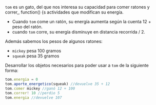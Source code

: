 `tom` es un gato, del que nos interesa su capacidad para comer ratones y correr,, function() {s actividades que modifican su energía.

* Cuando `tom` come un ratón, su energía aumenta según la cuenta 12 + peso del ratón.
* cuando `tom` corre, su energía disminuye en distancia recorrida / 2.

Además sabemos los pesos de algunos ratones:

* `mickey` pesa 100 gramos
* `squeak` pesa 35 gramos

Desarrollar los objetos necesarios para poder usar a `tom` de la siguiente forma:

```javascript
tom.energia = 0
tom.aporte_energetico(squeak) //devuelve 35 + 12
tom.comer mickey //ganó 12 + 100
tom.correr! 10 //perdio 5
tom.energia //devuelve 107
```